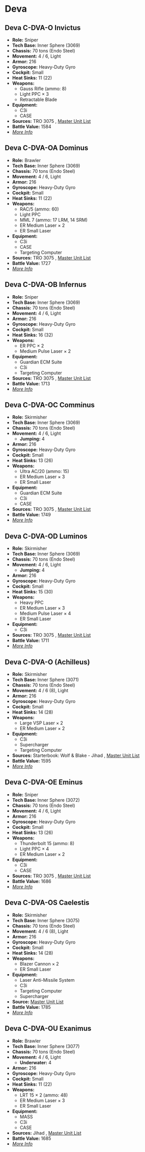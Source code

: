 # Deva 

## Deva C-DVA-O Invictus 

- **Role:** Sniper 
- **Tech Base:** Inner Sphere (3069) 
- **Chassis:** 70 tons (Endo Steel) 
- **Movement:** 4 / 6, Light 
- **Armor:** 216 
- **Gyroscope:** Heavy-Duty Gyro 
- **Cockpit:** Small 
- **Heat Sinks:** 11 (22) 
- **Weapons:** 
  - Gauss Rifle (ammo: 8) 
  - Light PPC × 3 
  - Retractable Blade 
- **Equipment:** 
  - C3i 
  - CASE 
- **Sources:** TRO 3075 , [Master Unit List](http://masterunitlist.info/Unit/Details/885/deva-c-dva-o-invictus) 
- **Battle Value:** 1584 
- [*More Info*](deva/deva_c-dva-o_invictus.md) 

## Deva C-DVA-OA Dominus 

- **Role:** Brawler 
- **Tech Base:** Inner Sphere (3069) 
- **Chassis:** 70 tons (Endo Steel) 
- **Movement:** 4 / 6, Light 
- **Armor:** 216 
- **Gyroscope:** Heavy-Duty Gyro 
- **Cockpit:** Small 
- **Heat Sinks:** 11 (22) 
- **Weapons:** 
  - RAC/5 (ammo: 60) 
  - Light PPC 
  - MML 7 (ammo: 17 LRM, 14 SRM) 
  - ER Medium Laser × 2 
  - ER Small Laser 
- **Equipment:** 
  - C3i 
  - CASE 
  - Targeting Computer 
- **Sources:** TRO 3075 , [Master Unit List](http://masterunitlist.info/Unit/Details/886/deva-c-dva-oa-dominus) 
- **Battle Value:** 1727 
- [*More Info*](deva/deva_c-dva-oa_dominus.md) 

## Deva C-DVA-OB Infernus 

- **Role:** Sniper 
- **Tech Base:** Inner Sphere (3069) 
- **Chassis:** 70 tons (Endo Steel) 
- **Movement:** 4 / 6, Light 
- **Armor:** 216 
- **Gyroscope:** Heavy-Duty Gyro 
- **Cockpit:** Small 
- **Heat Sinks:** 16 (32) 
- **Weapons:** 
  - ER PPC × 2 
  - Medium Pulse Laser × 2 
- **Equipment:** 
  - Guardian ECM Suite 
  - C3i 
  - Targeting Computer 
- **Sources:** TRO 3075 , [Master Unit List](http://masterunitlist.info/Unit/Details/887/deva-c-dva-ob-infernus) 
- **Battle Value:** 1713 
- [*More Info*](deva/deva_c-dva-ob_infernus.md) 

## Deva C-DVA-OC Comminus 

- **Role:** Skirmisher 
- **Tech Base:** Inner Sphere (3069) 
- **Chassis:** 70 tons (Endo Steel) 
- **Movement:** 4 / 6, Light 
  - **Jumping:** 4 
- **Armor:** 216 
- **Gyroscope:** Heavy-Duty Gyro 
- **Cockpit:** Small 
- **Heat Sinks:** 13 (26) 
- **Weapons:** 
  - Ultra AC/20 (ammo: 15) 
  - ER Medium Laser × 3 
  - ER Small Laser 
- **Equipment:** 
  - Guardian ECM Suite 
  - C3i 
  - CASE 
- **Sources:** TRO 3075 , [Master Unit List](http://masterunitlist.info/Unit/Details/888/deva-c-dva-oc-comminus) 
- **Battle Value:** 1749 
- [*More Info*](deva/deva_c-dva-oc_comminus.md) 

## Deva C-DVA-OD Luminos 

- **Role:** Skirmisher 
- **Tech Base:** Inner Sphere (3069) 
- **Chassis:** 70 tons (Endo Steel) 
- **Movement:** 4 / 6, Light 
  - **Jumping:** 4 
- **Armor:** 216 
- **Gyroscope:** Heavy-Duty Gyro 
- **Cockpit:** Small 
- **Heat Sinks:** 15 (30) 
- **Weapons:** 
  - Heavy PPC 
  - ER Medium Laser × 3 
  - Medium Pulse Laser × 4 
  - ER Small Laser 
- **Equipment:** 
  - C3i 
- **Sources:** TRO 3075 , [Master Unit List](http://masterunitlist.info/Unit/Details/889/deva-c-dva-od-luminos) 
- **Battle Value:** 1711 
- [*More Info*](deva/deva_c-dva-od_luminos.md) 

## Deva C-DVA-O (Achilleus) 

- **Role:** Skirmisher 
- **Tech Base:** Inner Sphere (3071) 
- **Chassis:** 70 tons (Endo Steel) 
- **Movement:** 4 / 6 (8), Light 
- **Armor:** 216 
- **Gyroscope:** Heavy-Duty Gyro 
- **Cockpit:** Small 
- **Heat Sinks:** 14 (28) 
- **Weapons:** 
  - Large VSP Laser × 2 
  - ER Medium Laser × 2 
- **Equipment:** 
  - C3i 
  - Supercharger 
  - Targeting Computer 
- **Sources:** Starterbook: Wolf & Blake - Jihad , [Master Unit List](http://masterunitlist.info/Unit/Details/884/deva-c-dva-o-achillius) 
- **Battle Value:** 1595 
- [*More Info*](deva/deva_c-dva-o_achilleus.md) 

## Deva C-DVA-OE Eminus 

- **Role:** Sniper 
- **Tech Base:** Inner Sphere (3072) 
- **Chassis:** 70 tons (Endo Steel) 
- **Movement:** 4 / 6, Light 
- **Armor:** 216 
- **Gyroscope:** Heavy-Duty Gyro 
- **Cockpit:** Small 
- **Heat Sinks:** 13 (26) 
- **Weapons:** 
  - Thunderbolt 15 (ammo: 8) 
  - Light PPC × 4 
  - ER Medium Laser × 2 
- **Equipment:** 
  - C3i 
  - CASE 
- **Sources:** TRO 3075 , [Master Unit List](http://masterunitlist.info/Unit/Details/890/deva-c-dva-oe-eminus) 
- **Battle Value:** 1686 
- [*More Info*](deva/deva_c-dva-oe_eminus.md) 

## Deva C-DVA-OS Caelestis 

- **Role:** Skirmisher 
- **Tech Base:** Inner Sphere (3075) 
- **Chassis:** 70 tons (Endo Steel) 
- **Movement:** 4 / 6 (8), Light 
- **Armor:** 216 
- **Gyroscope:** Heavy-Duty Gyro 
- **Cockpit:** Small 
- **Heat Sinks:** 14 (28) 
- **Weapons:** 
  - Blazer Cannon × 2 
  - ER Small Laser 
- **Equipment:** 
  - Laser Anti-Missile System 
  - C3i 
  - Targeting Computer 
  - Supercharger 
- **Source:** [Master Unit List](http://masterunitlist.info/Unit/Details/891/deva-c-dva-os-caelestis) 
- **Battle Value:** 1785 
- [*More Info*](deva/deva_c-dva-os_caelestis.md) 

## Deva C-DVA-OU Exanimus 

- **Role:** Brawler 
- **Tech Base:** Inner Sphere (3077) 
- **Chassis:** 70 tons (Endo Steel) 
- **Movement:** 4 / 6, Light 
  - **Underwater:** 4 
- **Armor:** 216 
- **Gyroscope:** Heavy-Duty Gyro 
- **Cockpit:** Small 
- **Heat Sinks:** 11 (22) 
- **Weapons:** 
  - LRT 15 × 2 (ammo: 48) 
  - ER Medium Laser × 3 
  - ER Small Laser 
- **Equipment:** 
  - MASS 
  - C3i 
  - CASE 
- **Sources:** Jihad , [Master Unit List](http://masterunitlist.info/Unit/Details/892/deva-c-dva-ou-exanimus) 
- **Battle Value:** 1685 
- [*More Info*](deva/deva_c-dva-ou_exanimus.md) 

